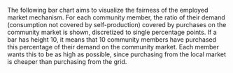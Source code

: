 The following bar chart aims to visualize the fairness of the employed market mechanism. For each community member, the ratio of their demand (consumption not covered by self-production) covered by purchases on the community market is shown, discretized to single percentage points. If a bar has height 10, it means that 10 community members have purchased this percentage of their demand on the community market. Each member wants this to be as high as possible, since purchasing from the local market is cheaper than purchasing from the grid.

